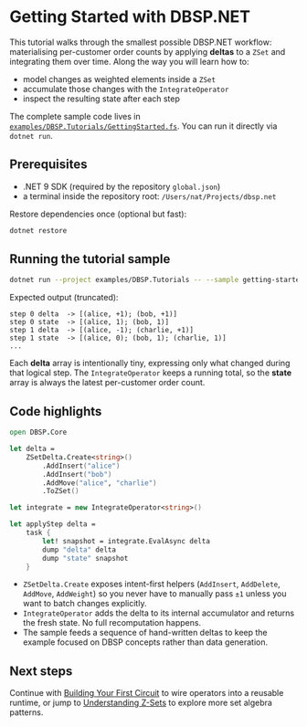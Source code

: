 # Getting Started with DBSP.NET

This tutorial walks through the smallest possible DBSP.NET workflow: materialising
per-customer order counts by applying **deltas** to a `ZSet` and integrating them
over time. Along the way you will learn how to:

- model changes as weighted elements inside a `ZSet`
- accumulate those changes with the `IntegrateOperator`
- inspect the resulting state after each step

The complete sample code lives in
[`examples/DBSP.Tutorials/GettingStarted.fs`](../../examples/DBSP.Tutorials/GettingStarted.fs).
You can run it directly via `dotnet run`.

## Prerequisites

- .NET 9 SDK (required by the repository `global.json`)
- a terminal inside the repository root: `/Users/nat/Projects/dbsp.net`

Restore dependencies once (optional but fast):

```bash
dotnet restore
```

## Running the tutorial sample

```bash
dotnet run --project examples/DBSP.Tutorials -- --sample getting-started
```

Expected output (truncated):

```
step 0 delta  -> [(alice, +1); (bob, +1)]
step 0 state  -> [(alice, 1); (bob, 1)]
step 1 delta  -> [(alice, -1); (charlie, +1)]
step 1 state  -> [(alice, 0); (bob, 1); (charlie, 1)]
...
```

Each **delta** array is intentionally tiny, expressing only what changed during
that logical step. The `IntegrateOperator` keeps a running total, so the **state**
array is always the latest per-customer order count.

## Code highlights

```fsharp
open DBSP.Core

let delta =
    ZSetDelta.Create<string>()
        .AddInsert("alice")
        .AddInsert("bob")
        .AddMove("alice", "charlie")
        .ToZSet()

let integrate = new IntegrateOperator<string>()

let applyStep delta =
    task {
        let! snapshot = integrate.EvalAsync delta
        dump "delta" delta
        dump "state" snapshot
    }
```

- `ZSetDelta.Create` exposes intent-first helpers (`AddInsert`, `AddDelete`,
  `AddMove`, `AddWeight`) so you never have to manually pass `±1` unless you
  want to batch changes explicitly.
- `IntegrateOperator` adds the delta to its internal accumulator and returns the
  fresh state. No full recomputation happens.
- The sample feeds a sequence of hand-written deltas to keep the example focused
  on DBSP concepts rather than data generation.

## Next steps

Continue with [Building Your First Circuit](first-circuit.md) to wire operators
into a reusable runtime, or jump to [Understanding Z-Sets](understanding-zsets.md)
to explore more set algebra patterns.
